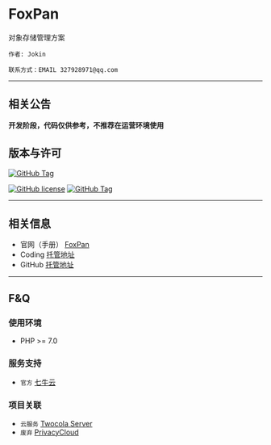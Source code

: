 # FoxPan

对象存储管理方案

`作者: Jokin`

`联系方式：EMAIL 327928971@qq.com`

---

## 相关公告

**开发阶段，代码仅供参考，不推荐在运营环境使用**

## 版本与许可

[![GitHub Tag](https://img.shields.io/badge/satus-building-red.svg)](https://github.com/jokin1999/FoxPan)

[![GitHub license](https://img.shields.io/github/license/jokin1999/FoxPan.svg)](https://github.com/jokin1999/FoxPan)
[![GitHub Tag](https://img.shields.io/github/tag/jokin1999/FoxPan.svg)](https://github.com/jokin1999/FoxPan)


---

## 相关信息

- 官网（手册） [FoxPan](https://jokin1999.github.io/FoxPan)
- Coding [托管地址](https://coding.net/u/Jokin/p/FoxPan)
- GitHub [托管地址](https://github.com/jokin1999/FoxPan)

---

## F&Q

### 使用环境

- PHP >= 7.0

### 服务支持

- `官方` [七牛云](https://www.qiniu.com)

### 项目关联

- `云服务` [Twocola Server](http://github.com/jokin1999/twocola-server)
- `废弃` [PrivacyCloud](http://github.com/jokin1999/PrivacyCloud)
